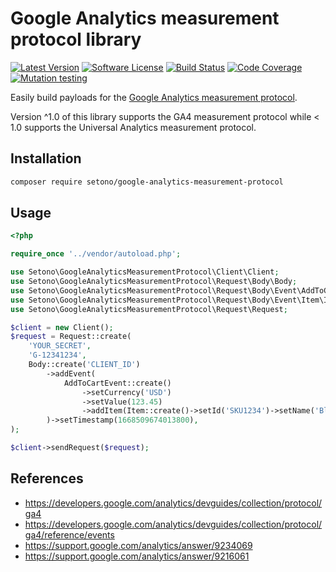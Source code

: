 # Google Analytics measurement protocol library

[![Latest Version][ico-version]][link-packagist]
[![Software License][ico-license]](LICENSE)
[![Build Status][ico-github-actions]][link-github-actions]
[![Code Coverage][ico-code-coverage]][link-code-coverage]
[![Mutation testing][ico-infection]][link-infection]

Easily build payloads for the [Google Analytics measurement protocol](https://developers.google.com/analytics/devguides/collection/protocol/ga4).

Version ^1.0 of this library supports the GA4 measurement protocol while < 1.0 supports the Universal Analytics measurement protocol.

## Installation

```bash
composer require setono/google-analytics-measurement-protocol
```

## Usage

```php
<?php

require_once '../vendor/autoload.php';

use Setono\GoogleAnalyticsMeasurementProtocol\Client\Client;
use Setono\GoogleAnalyticsMeasurementProtocol\Request\Body\Body;
use Setono\GoogleAnalyticsMeasurementProtocol\Request\Body\Event\AddToCartEvent;
use Setono\GoogleAnalyticsMeasurementProtocol\Request\Body\Event\Item\Item;
use Setono\GoogleAnalyticsMeasurementProtocol\Request\Request;

$client = new Client();
$request = Request::create(
    'YOUR_SECRET',
    'G-12341234',
    Body::create('CLIENT_ID')
        ->addEvent(
            AddToCartEvent::create()
                ->setCurrency('USD')
                ->setValue(123.45)
                ->addItem(Item::create()->setId('SKU1234')->setName('Blue t-shirt')),
        )->setTimestamp(1668509674013800),
);

$client->sendRequest($request);
```

## References

- https://developers.google.com/analytics/devguides/collection/protocol/ga4
- https://developers.google.com/analytics/devguides/collection/protocol/ga4/reference/events
- https://support.google.com/analytics/answer/9234069
- https://support.google.com/analytics/answer/9216061

[ico-version]: https://poser.pugx.org/setono/google-analytics-measurement-protocol/v/stable
[ico-license]: https://poser.pugx.org/setono/google-analytics-measurement-protocol/license
[ico-github-actions]: https://github.com/Setono/google-analytics-measurement-protocol/workflows/build/badge.svg
[ico-code-coverage]: https://codecov.io/gh/Setono/google-analytics-measurement-protocol/branch/master/graph/badge.svg
[ico-infection]: https://img.shields.io/endpoint?style=flat&url=https%3A%2F%2Fbadge-api.stryker-mutator.io%2Fgithub.com%2FSetono%2Fgoogle-analytics-measurement-protocol%2Fmaster

[link-packagist]: https://packagist.org/packages/setono/google-analytics-measurement-protocol
[link-github-actions]: https://github.com/Setono/google-analytics-measurement-protocol/actions
[link-code-coverage]: https://codecov.io/gh/Setono/google-analytics-measurement-protocol
[link-infection]: https://dashboard.stryker-mutator.io/reports/github.com/Setono/google-analytics-measurement-protocol/master
